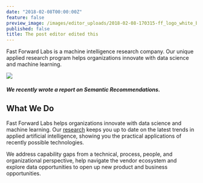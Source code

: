 ```yaml
---
date: "2018-02-08T00:00:00Z"
feature: false
preview_image: /images/editor_uploads/2018-02-08-170315-ff_logo_white_bg.png
published: false
title: The post editor edited this
---
```


Fast Forward Labs is a machine intelligence research company. Our unique applied research program helps organizations innovate with data science and machine learning.

![](http://fastforwardlabs.github.io/visuals/shared/ff07/ff07-01.png)

##### We recently wrote a report on Semantic Recommendations.

## What We Do

Fast Forward Labs helps organizations innovate with data science and machine learning. Our [research](https://www.fastforwardlabs.com/research) keeps you up to date on the latest trends in applied artificial intelligence, showing you the practical applications of recently possible technologies.

We address capability gaps from a technical, process, people, and organizational perspective, help navigate the vendor ecosystem and explore data opportunities to open up new product and business opportunities.